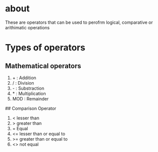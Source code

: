 # about
These are operators that can be used to perofrm logical, comparative or arithimatic operations
# Types of operators
## Mathematical operators
<ol>
  <li> +  : Addition</li>
  <li> /  : Division</li>
  <li> -   : Substraction</li>
  <li> *  : Multiplication</li>
  <li> MOD  : Remainder</li>
  </ol>
  ## Comparison Operator
  <ol>
  <li>< lesser than</li>
    <li>> greater than</li>
      <li>= Equal</li>
        <li><= lesser than or equal to</li>
          <li>>= greater than or equal to</li>
  <li><> not equal</li>
</ol>
